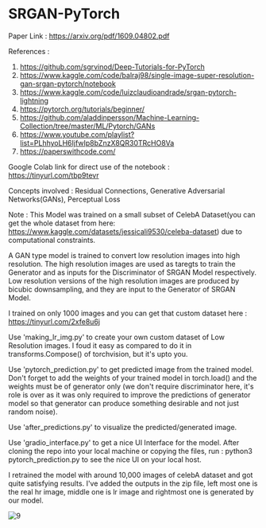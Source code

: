 # SRGAN-PyTorch
Paper Link : https://arxiv.org/pdf/1609.04802.pdf

References : 
1. https://github.com/sgrvinod/Deep-Tutorials-for-PyTorch
2. https://www.kaggle.com/code/balraj98/single-image-super-resolution-gan-srgan-pytorch/notebook
3. https://www.kaggle.com/code/luizclaudioandrade/srgan-pytorch-lightning
4. https://pytorch.org/tutorials/beginner/
5. https://github.com/aladdinpersson/Machine-Learning-Collection/tree/master/ML/Pytorch/GANs
6. https://www.youtube.com/playlist?list=PLhhyoLH6IjfwIp8bZnzX8QR30TRcHO8Va
7. https://paperswithcode.com/

Google Colab link for direct use of the notebook : https://tinyurl.com/tbp9tevr

Concepts involved :
Residual Connections, Generative Adversarial Networks(GANs), Perceptual Loss

Note : This Model was trained on a small subset of CelebA Dataset(you can get the whole dataset from here: https://www.kaggle.com/datasets/jessicali9530/celeba-dataset) due to computational constraints.

A GAN type model is trained to convert low resolution images into high resolution. The high resolution images are used as taregts to train the Generator and as inputs for the Discriminator of SRGAN Model respectively. Low resolution versions of the high resolution images are produced by bicubic downsampling, and they are input to the Generator of SRGAN Model.

I trained on only 1000 images and you can get that custom dataset here : https://tinyurl.com/2xfe8u6j

Use 'making_lr_img.py' to create your own custom dataset of Low Resolution images. I foud it easy as compared to do it in transforms.Compose() of 
torchvision, but it's upto you.

Use 'pytorch_prediction.py' to get predicted image from the trained model. Don't forget to add the weights of your trained model in torch.load()
and the weights must be of generator only (we don't require discriminator here, it's role is over as it was only required to improve the predictions of generator model so that generator can produce something desirable and not just random noise).

Use 'after_predictions.py' to visualize the predicted/generated image.

Use 'gradio_interface.py' to get a nice UI Interface for the model. After cloning the repo into your local machine or copying the files, run : python3 pytorch_prediction.py to see the nice UI on your local host.

I retrained the model with around 10,000 images of celebA dataset and got quite satisfying results. I've added the outputs in the zip file, left most one is the real hr image, middle one is lr image and rightmost one is generated by our model.

![9](https://github.com/SarthakJain333/SRGAN-PyTorch/assets/99114224/661ab38e-77df-4aec-94bd-808ab63ff5f5)

